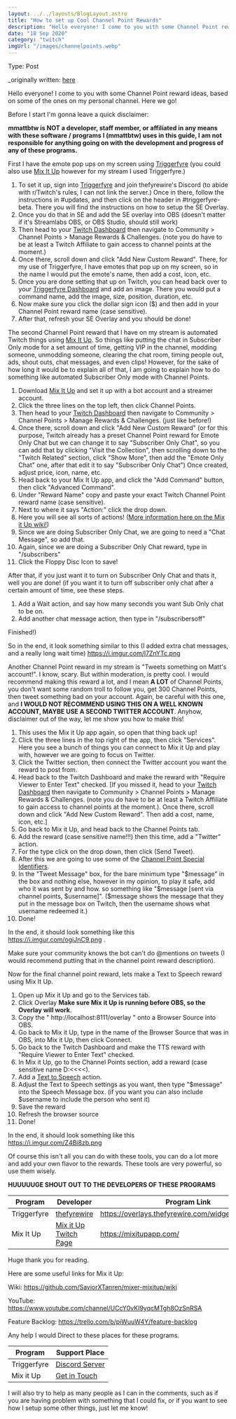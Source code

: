 ```yaml
---
layout: ../../layouts/BlogLayout.astro
title: "How to set up Cool Channel Point Rewards"
description: "Hello everyone! I come to you with some Channel Point reward ideas, based on some of the ones on my personal channel."
date: "18 Sep 2020"
category: "twitch"
imgUrl: "/images/channelpoints.webp"
---
```


Type: Post

_originally written: [here](https://www.reddit.com/r/Twitch/comments/iw13xu/cool_channel_point_reward_ideas_and_how_to_set/_)

Hello everyone! I come to you with some Channel Point reward ideas, based on some of the ones on my personal channel. Here we go!

Before I start I'm gonna leave a quick disclaimer:

**mmattbtw is NOT a developer, staff member, or affiliated in any means with these software / programs I (mmattbtw) uses in this guide, I am not responsible for anything going on with the development and progress of any of these programs.**

First I have the emote pop ups on my screen using [Triggerfyre](https://overlays.thefyrewire.com/widgets/triggerfyre/) (you could also use [Mix It Up](https://mixitupapp.com/) however for my stream I used Triggerfyre.)

1. To set it up, sign into [Triggerfyre](https://overlays.thefyrewire.com/widgets/triggerfyre/) and join thefyrewire's Discord (to abide with r/Twitch's rules, I can not link the server.) Once in there, follow the instructions in #updates, and then click on the header in #triggerfyre-beta. There you will find the instructions on how to setup the SE Overlay.
2. Once you do that in SE and add the SE overlay into OBS (doesn't matter if it's Streamlabs OBS, or OBS Studio, should still work)
3. Then head to your [Twitch Dashboard](https://twitch.tv/dashboard) then navigate to Community > Channel Points > Manage Rewards & Challenges. (note you do have to be at least a Twitch Affiliate to gain access to channel points at the moment.)
4. Once there, scroll down and click "Add New Custom Reward". There, for my use of Triggerfyre, I have emotes that pop up on my screen, so in the name I would put the emote's name, then add a cost, icon, etc.
5. Once you are done setting that up on Twitch, you can head back over to your [Triggerfyre Dashboard](https://overlays.thefyrewire.com/widgets/triggerfyre/) and add an image. There you would put a command name, add the image, size, position, duration, etc.
6. Now make sure you click the dollar sign icon ($) and then add in your Channel Point reward name (case sensitive).
7. After that, refresh your SE Overlay and you should be done!

The second Channel Point reward that I have on my stream is automated Twitch things using [Mix It Up](https://mixitupapp.com/). So things like putting the chat in Subscriber Only mode for a set amount of time, getting VIP in the channel, modding someone, unmodding someone, clearing the chat room, timing people out, ads, shout outs, chat messages, and even clips! However, for the sake of how long it would be to explain all of that, I am going to explain how to do something like automated Subscriber Only mode with Channel Points.

1. Download [Mix It Up](https://mixitupapp.com/) and set it up with a bot account and a streamer account.
2. Click the three lines on the top left, then click Channel Points.
3. Then head to your [Twitch Dashboard](https://twitch.tv/dashboard) then navigate to Community > Channel Points > Manage Rewards & Challenges. (just like before!)
4. Once there, scroll down and click "Add New Custom Reward" (or for this purpose, Twitch already has a preset Channel Point reward for Emote Only Chat but we can change it to say "Subscriber Only Chat", so you can add that by clicking "Visit the Collection", then scrolling down to the "Twitch Related" section, click "Show More", then add the "Emote Only Chat" one, after that edit it to say "Subscriber Only Chat") Once created, adjust price, icon, name, etc.
5. Head back to your Mix It Up app, and click the "Add Command" button, then click "Advanced Command".
6. Under "Reward Name" copy and paste your exact Twitch Channel Point reward name (case sensitive).
7. Next to where it says "Action:" click the drop down.
8. Here you will see all sorts of actions! ([More information here on the Mix it Up wiki!](https://github.com/SaviorXTanren/mixer-mixitup/wiki/Actions))
9. Since we are doing Subscriber Only Chat, we are going to need a "Chat Message", so add that.
10. Again, since we are doing a Subscriber Only Chat reward, type in "/subscribers"
11. Click the Floppy Disc Icon to save!

After that, if you just want it to turn on Subscriber Only Chat and thats it, well you are done! (if you want it to turn off subscriber only chat after a certain amount of time, see these steps.

1. Add a Wait action, and say how many seconds you want Sub Only chat to be on.
2. Add another chat message action, then type in "/subscribersoff"

Finished!)

So in the end, it look something similar to this (I added extra chat messages, and a really long wait time) https://i.imgur.com/l7ZnYTc.png

Another Channel Point reward in my stream is "Tweets something on Matt's account!". I know, scary. But within moderation, is pretty cool. I would recommend making this reward a lot, and I mean **A LOT** of Channel Points, you don't want some random troll to follow you, get 300 Channel Points, then tweet something bad on your account. Again, be careful with this one, and **I WOULD NOT RECOMMEND USING THIS ON A WELL KNOWN ACCOUNT, MAYBE USE A SECOND TWITTER ACCOUNT**. Anyhow, disclaimer out of the way, let me show you how to make this!

1. This uses the Mix it Up app again, so open that thing back up!
2. Click the three lines in the top right of the app, then click "Services". Here you see a bunch of things you can connect to Mix it Up and play with, however we are going to focus on Twitter.
3. Click the Twitter section, then connect the Twitter account you want the reward to post from.
4. Head back to the Twitch Dashboard and make the reward with "Require Viewer to Enter Text" checked. [If you missed it, head to your [Twitch Dashboard](https://twitch.tv/dashboard) then navigate to Community > Channel Points > Manage Rewards & Challenges. (note you do have to be at least a Twitch Affiliate to gain access to channel points at the moment.). Once there, scroll down and click "Add New Custom Reward". Then add a cost, name, icon, etc.]
5. Go back to Mix it Up, and head back to the Channel Points tab.
6. Add the reward (case sensitive name!!!) then this time, add a "Twitter" action.
7. For the type click on the drop down, then click (Send Tweet).
8. After this we are going to use some of the [Channel Point Special Identifiers](https://github.com/SaviorXTanren/mixer-mixitup/wiki/Channel-Points).
9. In the "Tweet Message" box, for the bare minimum type "$message" in the box and nothing else, however in my opinion, to play it safe, add who it was sent by and how. so something like "$message [sent via channel points, $username]". ($message shows the message that they put in the message box on Twitch, then the username shows what username redeemed it.)
10. Done!

In the end, it should look something like this https://i.imgur.com/ogiJnC9.png .

Make sure your community knows the bot can't do @mentions on tweets (I would recommend putting that in the channel point reward description).

Now for the final channel point reward, lets make a Text to Speech reward using Mix It Up.

1. Open up Mix it Up and go to the Services tab.
2. Click Overlay **Make sure Mix it Up is running before OBS, so the Overlay will work**.
3. Copy the " http://localhost:8111/overlay " onto a Browser Source into OBS.
4. Go back to Mix it Up, type in the name of the Browser Source that was in OBS, into Mix it Up, then click Connect.
5. Go back to the Twitch Dashboard and make the TTS reward with "Require Viewer to Enter Text" checked.
6. In Mix it Up, go to the Channel Points section, add a reward (case sensitive name D:<<<<).
7. Add a [Text to Speech](https://github.com/SaviorXTanren/mixer-mixitup/wiki/Actions#text-to-speech) action.
8. Adjust the Text to Speech settings as you want, then type "$message" into the Speech Message box. (if you want you can also include $username to include the person who sent it)
9. Save the reward
10. Refresh the browser source
11. Done!

In the end, it should look something like this https://i.imgur.com/Z4Bi8zb.png

Of course this isn't all you can do with these tools, you can do a lot more and add your own flavor to the rewards. These tools are very powerful, so use them wisely.

**HUUUUUGE SHOUT OUT TO THE DEVELOPERS OF THESE PROGRAMS**

| Program     | Developer                                                 | Program Link                                          |
| ----------- | --------------------------------------------------------- | ----------------------------------------------------- |
| Triggerfyre | [thefyrewire](https://www.twitch.tv/thefyrewire)          | https://overlays.thefyrewire.com/widgets/triggerfyre/ |
| Mix It Up   | [Mix it Up Twitch Page](https://www.twitch.tv/mixitupapp) | https://mixitupapp.com/                               |

Huge thank you for reading.

Here are some useful links for Mix it Up:

Wiki: https://github.com/SaviorXTanren/mixer-mixitup/wiki

YouTube: https://www.youtube.com/channel/UCcY0vKI9yqcMTgh8OzSnRSA

Feature Backlog: https://trello.com/b/piWuuW4Y/feature-backlog

Any help I would Direct to these places for these programs.

| Program     | Support Place                                      |
| ----------- | -------------------------------------------------- |
| Triggerfyre | [Discord Server](https://discord.thefyrewire.com/) |
| Mix it Up   | [Get in Touch](https://mixitupapp.com/#contact)    |

I will also try to help as many people as I can in the comments, such as if you are having problem with something that I could fix, or if you want to see how I setup some other things, just let me know!

